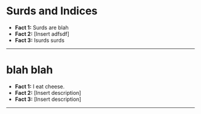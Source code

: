 # Surds and Indices
* **Fact 1:** Surds are blah
* **Fact 2:** [Insert adfsdf]
* **Fact 3:** Isurds surds

----

# blah blah
* **Fact 1:** I eat cheese.
* **Fact 2:** [Insert description]
* **Fact 3:** [Insert description]

----
